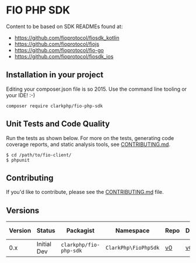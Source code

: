 # FIO PHP SDK

Content to be based on SDK READMEs found at:

- https://github.com/fioprotocol/fiosdk_kotlin
- https://github.com/fioprotocol/fiojs
- https://github.com/fioprotocol/fio-go
- https://github.com/fioprotocol/fiosdk_ios

## Installation in your project

Editing your composer.json file is so 2015. Use the command line tooling or your IDE! :-)

```shell
composer require clarkphp/fio-php-sdk
```

## Unit Tests and Code Quality

Run the tests as shown below. For more on the tests, generating code coverage
reports, and static analysis tools, see [CONTRIBUTING.md](CONTRIBUTING.md).

```shell
$ cd /path/to/fio-client/
$ phpunit
```

## Contributing

If you'd like to contribute, please see the [CONTRIBUTING.md](CONTRIBUTING.md) file.

## Versions

| Version | Status     | Packagist           | Namespace    | Repo                | Docs                | PSR-18 | PHP Version |
|---------|------------|---------------------|--------------|---------------------|-------------------|-------|-------------|
| 0.x     | Initial Dev | `clarkphp/fio-php-sdk` | `ClarkPhp\FioPhpSdk` | [v0][clark-fio-0-repo] | [v0][clark-fio-0-docs] | Yes | >= 7.3 |

[clark-fio-0-repo]: https://github.com/clarkphp/fio-php-sdk
[clark-fio-0-docs]: https://github.com/clarkphp/fio-php-sdk/tree/main/docs